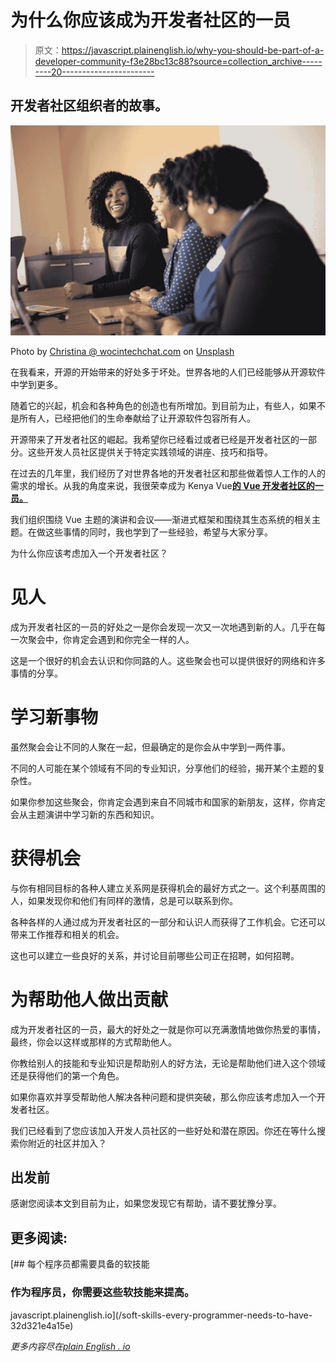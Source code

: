 # 为什么你应该成为开发者社区的一员

> 原文：<https://javascript.plainenglish.io/why-you-should-be-part-of-a-developer-community-f3e28bc13c88?source=collection_archive---------20----------------------->

## 开发者社区组织者的故事。

![](img/5ad8305071e6d0a2ed966c9be3909a7e.png)

Photo by [Christina @ wocintechchat.com](https://unsplash.com/@wocintechchat?utm_source=medium&utm_medium=referral) on [Unsplash](https://unsplash.com?utm_source=medium&utm_medium=referral)

在我看来，开源的开始带来的好处多于坏处。世界各地的人们已经能够从开源软件中学到更多。

随着它的兴起，机会和各种角色的创造也有所增加。到目前为止，有些人，如果不是所有人，已经把他们的生命奉献给了让开源软件包容所有人。

开源带来了开发者社区的崛起。我希望你已经看过或者已经是开发者社区的一部分。这些开发人员社区提供关于特定实践领域的讲座、技巧和指导。

在过去的几年里，我们经历了对世界各地的开发者社区和那些做着惊人工作的人的需求的增长。从我的角度来说，我很荣幸成为 Kenya Vue[**的 Vue 开发者社区的一员。**](https://twitter.com/kenyavue)

我们组织围绕 Vue 主题的演讲和会议——渐进式框架和围绕其生态系统的相关主题。在做这些事情的同时，我也学到了一些经验，希望与大家分享。

为什么你应该考虑加入一个开发者社区？

# **见人**

成为开发者社区的一员的好处之一是你会发现一次又一次地遇到新的人。几乎在每一次聚会中，你肯定会遇到和你完全一样的人。

这是一个很好的机会去认识和你同路的人。这些聚会也可以提供很好的网络和许多事情的分享。

# **学习新事物**

虽然聚会会让不同的人聚在一起，但最确定的是你会从中学到一两件事。

不同的人可能在某个领域有不同的专业知识，分享他们的经验，揭开某个主题的复杂性。

如果你参加这些聚会，你肯定会遇到来自不同城市和国家的新朋友，这样，你肯定会从主题演讲中学习新的东西和知识。

# **获得机会**

与你有相同目标的各种人建立关系网是获得机会的最好方式之一。这个利基周围的人，如果发现你和他们有同样的激情，总是可以联系到你。

各种各样的人通过成为开发者社区的一部分和认识人而获得了工作机会。它还可以带来工作推荐和相关的机会。

这也可以建立一些良好的关系，并讨论目前哪些公司正在招聘，如何招聘。

# **为帮助他人做出贡献**

成为开发者社区的一员，最大的好处之一就是你可以充满激情地做你热爱的事情，最终，你会以这样或那样的方式帮助他人。

你教给别人的技能和专业知识是帮助别人的好方法，无论是帮助他们进入这个领域还是获得他们的第一个角色。

如果你喜欢并享受帮助他人解决各种问题和提供突破，那么你应该考虑加入一个开发者社区。

我们已经看到了您应该加入开发人员社区的一些好处和潜在原因。你还在等什么搜索你附近的社区并加入？

## **出发前**

感谢您阅读本文到目前为止，如果您发现它有帮助，请不要犹豫分享。

## **更多阅读:**

[](/soft-skills-every-programmer-needs-to-have-32d321e4a15e) [## 每个程序员都需要具备的软技能

### 作为程序员，你需要这些软技能来提高。

javascript.plainenglish.io](/soft-skills-every-programmer-needs-to-have-32d321e4a15e) 

*更多内容尽在*[*plain English . io*](http://plainenglish.io/)